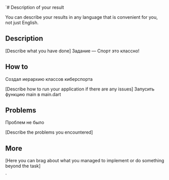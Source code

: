 `# Description of your result

You can describe your results in any language that is convenient for you, not just English.

## Description

[Describe what you have done]
Задание — Спорт это классно!

## How to
Создал иерархию классов киберспорта


[Describe how to run your application if there are any issues]
Запусить функцию main в main.dart

## Problems
Проблем не было

[Describe the problems you encountered]

## More

[Here you can brag about what you managed to implement or do something beyond the task]

`